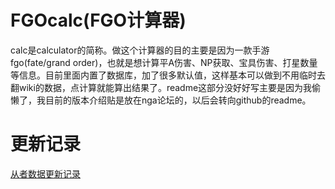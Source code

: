 # FGOcalc(FGO计算器)
calc是calculator的简称。做这个计算器的目的主要是因为一款手游fgo(fate/grand order)，也就是想计算平A伤害、NP获取、宝具伤害、打星数量等信息。目前里面内置了数据库，加了很多默认值，这样基本可以做到不用临时去翻wiki的数据，点计算就能算出结果了。readme这部分没好好写主要是因为我偷懒了，我目前的版本介绍贴是放在nga论坛的，以后会转向github的readme。

# 更新记录
[从者数据更新记录](./md)

